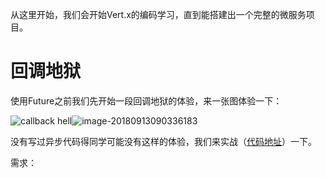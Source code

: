 从这里开始，我们会开始Vert.x的编码学习，直到能搭建出一个完整的微服务项目。

# 回调地狱

使用Future之前我们先开始一段回调地狱的体验，来一张图体验一下：

![callback hell]()![image-20180913090336183](/var/folders/5g/g9tfyxrs0blb1gnzppkt74dm0000gn/T/abnerworks.Typora/image-20180913090336183.png)

没有写过异步代码得同学可能没有这样的体验，我们来实战（[代码地址](https://github.com/yh3434/vertx-turtorial/tree/master/vertx-future)）一下。

需求：

